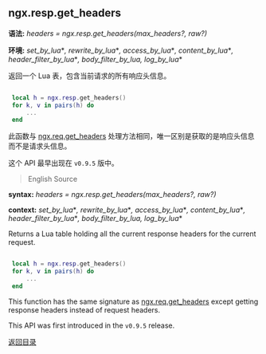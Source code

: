 ngx.resp.get_headers
--------------------
**语法:** *headers = ngx.resp.get_headers(max_headers?, raw?)*

**环境:** *set_by_lua*\**, rewrite_by_lua*\**, access_by_lua*\**, content_by_lua*\**, header_filter_by_lua*\**, body_filter_by_lua, log_by_lua*\*

返回一个 Lua 表，包含当前请求的所有响应头信息。

```lua

 local h = ngx.resp.get_headers()
 for k, v in pairs(h) do
     ...
 end
```

此函数与 [ngx.req.get_headers](#ngxreqget_headers) 处理方法相同，唯一区别是获取的是响应头信息而不是请求头信息。
<!-- todo 此处 same signature 的翻译需要确认 -->

这个 API 最早出现在 `v0.9.5` 版中。

> English Source

**syntax:** *headers = ngx.resp.get_headers(max_headers?, raw?)*

**context:** *set_by_lua*\**, rewrite_by_lua*\**, access_by_lua*\**, content_by_lua*\**, header_filter_by_lua*\**, body_filter_by_lua, log_by_lua*\*

Returns a Lua table holding all the current response headers for the current request.

```lua

 local h = ngx.resp.get_headers()
 for k, v in pairs(h) do
     ...
 end
```

This function has the same signature as [ngx.req.get_headers](#ngxreqget_headers) except getting response headers instead of request headers.

This API was first introduced in the `v0.9.5` release.

[返回目录](#nginx-api-for-lua)